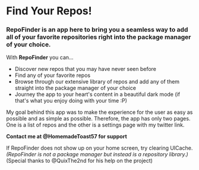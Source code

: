 # **Find Your Repos!**

### RepoFinder is an app here to bring you a seamless way to add all of your favorite repositories right into the package manager of your choice.

With  **RepoFinder**  you can...

-   Discover new repos that you may have never seen before
-   Find any of your favorite repos
-   Browse through our extensive library of repos and add any of them straight into the package manager of your choice
-   Journey the app to your heart's content in a beautiful dark mode (if that's what you enjoy doing with your time :P)

My goal behind this app was to make the experience for the user as easy as possible and as simple as possible. Therefore, the app has only two pages. One is a list of repos and the other is a settings page with my twitter link.  

**Contact me at @HomemadeToast57 for support**  

If RepoFinder does not show up on your home screen, try clearing UICache.  
*(RepoFinder is not a package manager but instead is a repository library.)*  
(Special thanks to @QuixThe2nd for his help on the project)
